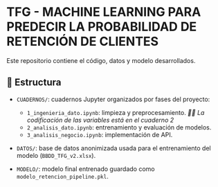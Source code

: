 # TFG - MACHINE LEARNING PARA PREDECIR LA PROBABILIDAD DE RETENCIÓN DE CLIENTES

Este repositorio contiene el código, datos y modelo desarrollados.

## 📁 Estructura

- `CUADERNOS/`: cuadernos Jupyter organizados por fases del proyecto:
  - `1_ingenieria_dato.ipynb`: limpieza y preprocesamiento. *🖐🏾​ La codificación de las variables está en el cuaderno 2*
  - `2_analisis_dato.ipynb`: entrenamiento y evaluación de modelos. 
  - `3_analisis_negocio.ipynb`: implementación de API.

- `DATOS/`: base de datos anonimizada usada para el entrenamiento del modelo (`BBDD_TFG_v2.xlsx`).

- `MODELO/`: modelo final entrenado guardado como `modelo_retencion_pipeline.pkl`.
